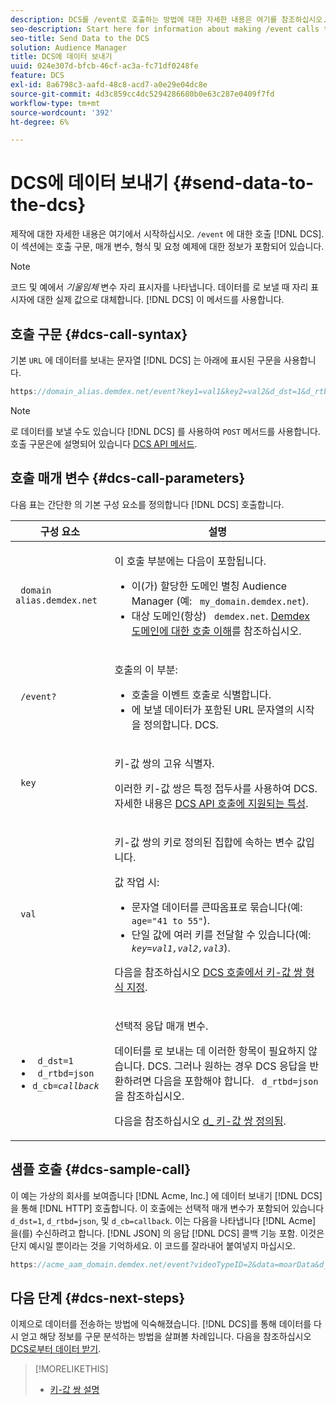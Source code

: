 ```yaml
---
description: DCS를 /event로 호출하는 방법에 대한 자세한 내용은 여기를 참조하십시오. 이 섹션에는 호출 구문, 매개 변수, 형식 및 요청 예제에 대한 정보가 포함되어 있습니다.
seo-description: Start here for information about making /event calls to the DCS. This section includes information about call syntax, parameters, formatting, and a request example.
seo-title: Send Data to the DCS
solution: Audience Manager
title: DCS에 데이터 보내기
uuid: 024e307d-bfcb-46cf-ac3a-fc71df0248fe
feature: DCS
exl-id: 8a6798c3-aafd-48c8-acd7-a0e29e04dc8e
source-git-commit: 4d3c859cc4dc5294286680b0e63c287e0409f7fd
workflow-type: tm+mt
source-wordcount: '392'
ht-degree: 6%

---
```


# DCS에 데이터 보내기 {#send-data-to-the-dcs}

제작에 대한 자세한 내용은 여기에서 시작하십시오. `/event` 에 대한 호출 [!DNL DCS]. 이 섹션에는 호출 구문, 매개 변수, 형식 및 요청 예제에 대한 정보가 포함되어 있습니다.

>[!NOTE]
>
>코드 및 예에서 *기울임체* 변수 자리 표시자를 나타냅니다. 데이터를 로 보낼 때 자리 표시자에 대한 실제 값으로 대체합니다. [!DNL DCS] 이 메서드를 사용합니다.

## 호출 구문 {#dcs-call-syntax}

기본 `URL` 에 데이터를 보내는 문자열 [!DNL DCS] 는 아래에 표시된 구문을 사용합니다.

```js
https://domain_alias.demdex.net/event?key1=val1&key2=val2&d_dst=1&d_rtbd=json&d_cb=callback
```

>[!NOTE]
>
>로 데이터를 보낼 수도 있습니다 [!DNL DCS] 를 사용하여 `POST` 메서드를 사용합니다. 호출 구문은에 설명되어 있습니다 [DCS API 메서드](../../../api/dcs-intro/dcs-api-reference/dcs-api-methods.md).

## 호출 매개 변수 {#dcs-call-parameters}

다음 표는 간단한 의 기본 구성 요소를 정의합니다 [!DNL DCS] 호출합니다.

<table id="table_5F6A5B324EB848168543386516FBF384"> 
 <thead> 
  <tr> 
   <th colname="col1" class="entry"> 구성 요소 </th> 
   <th colname="col2" class="entry"> 설명 </th> 
  </tr> 
 </thead>
 <tbody> 
  <tr> 
   <td colname="col1"> <p> <code> domain alias.demdex.net</code> </p> </td> 
   <td colname="col2"> <p>이 호출 부분에는 다음이 포함됩니다. </p> <p> 
     <ul id="ul_3EDA9C7BA6794D06BCB07A75A9BD2372"> 
      <li id="li_74624CA78D6F4536A8164AE1FA1DECB9">이(가) 할당한 도메인 별칭 <span class="keyword"> Audience Manager</span> (예: <code> my_domain.demdex.net</code>). </li> 
      <li id="li_08ABE91CA247403AA480B3FB4BEF83BA">대상 도메인(항상) <code> demdex.net</code>. <a href="../../../reference/demdex-calls.md">Demdex 도메인에 대한 호출 이해</a>를 참조하십시오. </li> 
     </ul> </p> </td> 
  </tr> 
  <tr> 
   <td colname="col1"> <p> <code> /event?</code> </p> </td> 
   <td colname="col2"> <p>호출의 이 부분: </p> <p> 
     <ul id="ul_6332444A305A4F12A7CBE471CA508516"> 
      <li id="li_1C5C111B2B0E4621B3FC0C20D6516041">호출을 이벤트 호출로 식별합니다. </li> 
      <li id="li_DBCE9B1C70604A629ECD7AC0A9052198">에 보낼 데이터가 포함된 URL 문자열의 시작을 정의합니다. <span class="wintitle"> DCS</span>. </li> 
     </ul> </p> </td> 
  </tr> 
  <tr> 
   <td colname="col1"> <p> <code> key</code> </p> </td> 
   <td colname="col2"> <p>키-값 쌍의 고유 식별자. </p> <p>이러한 키-값 쌍은 특정 접두사를 사용하여 <span class="wintitle"> DCS</span>. 자세한 내용은 <a href="../../../api/dcs-intro/dcs-api-reference/dcs-keys.md"> DCS API 호출에 지원되는 특성</a>. </p> </td> 
  </tr> 
  <tr> 
   <td colname="col1"> <p> <code> val</code> </p> </td> 
   <td colname="col2"> <p>키-값 쌍의 키로 정의된 집합에 속하는 변수 값입니다. </p> <p>값 작업 시: </p> <p> 
     <ul id="ul_624DC78759F74AD8920220058E54E083"> 
      <li id="li_091E5B4820EC4A93B775433E428E74AB">문자열 데이터를 큰따옴표로 묶습니다(예: <code> age="41 to 55"</code>). </li> 
      <li id="li_C558E3BA6EE34413BBBB962D4CD0D10E">단일 값에 여러 키를 전달할 수 있습니다(예: <i><code>key</i>=<i>val1,val2,val3</i></code></i>). </li> 
     </ul> </p> <p>다음을 참조하십시오 <a href="../../../api/dcs-intro/dcs-api-reference/dcs-key-format.md"> DCS 호출에서 키-값 쌍 형식 지정</a>. </p> </td>
  </tr> 
  <tr> 
   <td colname="col1"> <p> 
     <ul id="ul_36E2C1A0538D4D2C94DFC1335720A524"> 
      <li id="li_8902EED431CE4F0189A94868FA52DB1F"> <code> d_dst=1</code> </li> 
      <li id="li_4B6B29499D444E31808DE0A9AA0442D0"> <code> d_rtbd=json</code> </li> 
      <li id="li_3430CD0438604B83BE6437E6EC480816"> <code>d_cb=<i>callback</i></code> </li>
     </ul> </p> </td> 
   <td colname="col2"> <p>선택적 응답 매개 변수. </p> <p> 데이터를 로 보내는 데 이러한 항목이 필요하지 않습니다. <span class="wintitle"> DCS</span>. 그러나 원하는 경우 <span class="wintitle"> DCS</span> 응답을 반환하려면 다음을 포함해야 합니다. <code> d_rtbd=json</code> 을 참조하십시오. </p> <p>다음을 참조하십시오 <a href="../../../api/dcs-intro/dcs-api-reference/dcs-keys.md#d-attributes"> d_ 키-값 쌍 정의됨</a>. </p> </td> 
  </tr>
 </tbody>
</table>

## 샘플 호출 {#dcs-sample-call}

이 예는 가상의 회사를 보여줍니다 [!DNL Acme, Inc.] 에 데이터 보내기 [!DNL DCS] 을 통해 [!DNL HTTP] 호출합니다. 이 호출에는 선택적 매개 변수가 포함되어 있습니다 `d_dst=1`, `d_rtbd=json`, 및 `d_cb=callback`. 이는 다음을 나타냅니다 [!DNL Acme] 을(를) 수신하려고 합니다. [!DNL JSON] 의 응답 [!DNL DCS] 콜백 기능 포함. 이것은 단지 예시일 뿐이라는 것을 기억하세요. 이 코드를 잘라내어 붙여넣지 마십시오.

```js
https://acme_aam_domain.demdex.net/event?videoTypeID=2&data=moarData&d_dst=1&d_rtbd=json&d_cb=acme_callback
```

## 다음 단계 {#dcs-next-steps}

이제으로 데이터를 전송하는 방법에 익숙해졌습니다. [!DNL DCS]를 통해 데이터를 다시 얻고 해당 정보를 구문 분석하는 방법을 살펴볼 차례입니다. 다음을 참조하십시오 [DCS로부터 데이터 받기](../../../api/dcs-intro/dcs-event-calls/dcs-url-receive.md).

>[!MORELIKETHIS]
>
>* [키-값 쌍 설명](../../../reference/key-value-pairs-explained.md)

